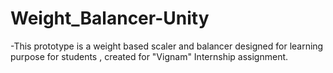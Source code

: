 # Weight_Balancer-Unity   
-This prototype is a weight based scaler and balancer designed for learning purpose for students , created for "Vignam" Internship assignment.
